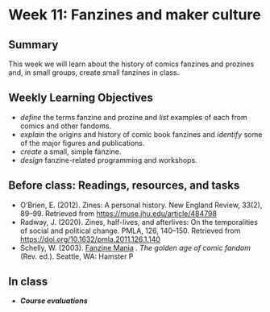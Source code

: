 # Week 11: Fanzines and maker culture

## Summary
This week we will learn about the history of comics fanzines and prozines and, in small groups, create small fanzines in class.

## Weekly Learning Objectives

- *define* the terms fanzine and prozine and *list* examples of each from comics and other fandoms.
- *explain* the origins and history of comic book fanzines and *identify* some of the major figures and publications.
- *create* a small, simple fanzine.
- *design* fanzine-related programming and workshops.
 
## Before class: Readings, resources, and tasks
- O’Brien, E. (2012). Zines: A personal history. New England Review, 33(2), 89–99. Retrieved from <https://muse.jhu.edu/article/484798>
- Radway, J. (2020). Zines, half-lives, and afterlives: On the temporalities of social and political change. PMLA, 126, 140–150. Retrieved from <https://doi.org/10.1632/pmla.2011.126.1.140>
- Schelly, W. (2003). [Fanzine Mania](https://iu.instructure.com/files/169780273/download?download_frd=1) . _The golden age of comic fandom_ (Rev. ed.). Seattle, WA: Hamster P

## In class

- **_Course evaluations_**